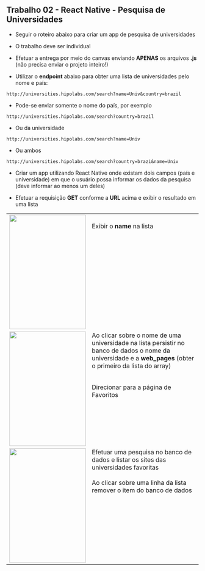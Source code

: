 ## Trabalho 02 - React Native - Pesquisa de Universidades

- Seguir o roteiro abaixo para criar um app de pesquisa de universidades

- O trabalho deve ser individual

- Efetuar a entrega por meio do canvas enviando **APENAS** os arquivos **.js** (não precisa enviar o projeto inteiro!)

- Utilizar o **endpoint** abaixo para obter uma lista de universidades pelo nome e país:

`http://universities.hipolabs.com/search?name=Univ&country=brazil`

- Pode-se enviar somente o nome do país, por exemplo

`http://universities.hipolabs.com/search?country=brazil`

- Ou da universidade

`http://universities.hipolabs.com/search?name=Univ`

- Ou ambos

`http://universities.hipolabs.com/search?country=brazi&name=Univ`

- Criar um app utilizando React Native onde existam dois campos (país e universidade) em que o usuário possa informar os dados da pesquisa (deve informar ao menos um deles)

- Efetuar a requisição **GET** conforme a **URL** acima e exibir o resultado em uma lista

<table>
<tr>
<td width="20%">
<img src="img/trab02-01.png" width="200px" height="300px">
</td>
<td valign="top"  width="80%>

Apresentar a tela de pesquisa onde o usuário pode informar o nome do país e a univeridade para pesquisar

Ao clicar em Pesquisar enviar a requisição GET no endpoint acima

Exibir o resultado em uma lista

O retorno será um array contendo objetos JSON no seguinte formato:

<code>
{"web_pages": ["http://www.univ-teste.br/"], "domains": ["univ-teste.br"], "country": "Brazil", "alpha_two_code": "BR", "name": "Universidade Teste", "state-province": null}

</code>
<br>
Exibir o <b>name</b> na lista
</td>
</tr>
<tr>
<td>
<img src="./img/trab02-02.png" width="200px" height="300px">
</td>
<td valign="top">
Ao clicar sobre o nome de uma universidade na lista persistir no banco de dados o nome da universidade e a <b>web_pages</b> (obter o primeiro da lista do array)<br><br>

Direcionar para a página de Favoritos

</td>
</tr>
<tr>
<td>
<img src="./img/trab02-03.png" width="200px" height="300px">
</td>
<td valign="top" >
Efetuar uma pesquisa no banco de dados e listar os sites das universidades favoritas
<br><br>
Ao clicar sobre uma linha da lista remover o item do banco de dados
</td>
</tr>
</table>